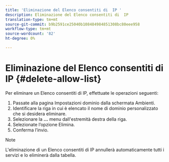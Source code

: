 ```yaml
---
title: 'Eliminazione del Elenco consentiti di  IP '
description: Eliminazione del Elenco consentiti di  IP
translation-type: tm+mt
source-git-commit: b9b2591ce25040b108484984851308bc80eee958
workflow-type: tm+mt
source-wordcount: '82'
ht-degree: 0%

---
```



# Eliminazione del Elenco consentiti di  IP {#delete-allow-list}

Per eliminare un Elenco consentiti di  IP, effettuate le operazioni seguenti:

1. Passate alla pagina Impostazioni dominio dalla schermata Ambienti.
1. Identificare la riga in cui è elencato il nome di dominio personalizzato che si desidera eliminare.
1. Selezionare la **...** menu dall&#39;estremità destra della riga.
1. Selezionate l’opzione Elimina.
1. Conferma l’invio.

>[!NOTE]
>L&#39;eliminazione di un Elenco consentiti di  IP annullerà automaticamente tutti i servizi e lo eliminerà dalla tabella.

